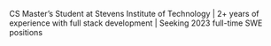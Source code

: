 CS Master’s Student at Stevens Institute of Technology | 2+ years of experience with full stack development | Seeking 2023 full-time SWE positions

<!---
XuehangXu0907/XuehangXu0907 is a ✨ special ✨ repository because its `README.md` (this file) appears on your GitHub profile.
You can click the Preview link to take a look at your changes.
--->
